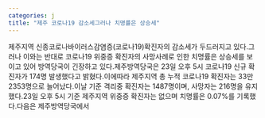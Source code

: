 ```yaml
---
categories: j
title: "제주 코로나19 감소세그러나 치명률은 상승세"
---
```

제주지역 신종코로나바이러스감염증(코로나19)확진자의 감소세가 두드러지고 있다.그러나 이와는 반대로 코로나19 위중증 확진자의 사망사례로 인한 치명률은 상승세를 보이고 있어 방역당국이 긴장하고 있다.제주방역당국은 23일 오후 5시 코로나19 신규 확진자가 174명 발생했다고 밝혔다.이에따라 제주지역 총 누적 코로나19 확진자는 33만2353명으로 늘어났다.이날 기준 격리중 확진자는 1487명이며, 사망자는 216명을 유지했다.23일 오후 5시 기준 제주지역 위중증 확진자는 없으며 치명률은 0.07%를 기록했다.다음은 제주방역당국에서